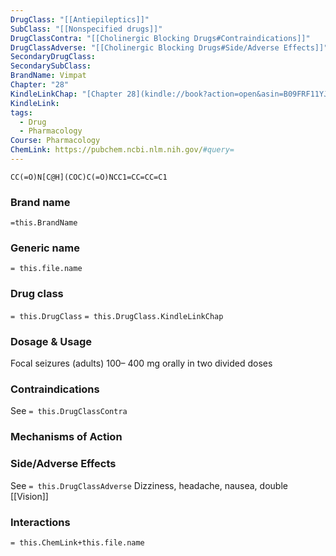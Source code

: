 ```yaml
---
DrugClass: "[[Antiepileptics]]"
SubClass: "[[Nonspecified drugs]]"
DrugClassContra: "[[Cholinergic Blocking Drugs#Contraindications]]"
DrugClassAdverse: "[[Cholinergic Blocking Drugs#Side/Adverse Effects]]"
SecondaryDrugClass: 
SecondarySubClass: 
BrandName: Vimpat
Chapter: "28"
KindleLinkChap: "[Chapter 28](kindle://book?action=open&asin=B09FRF11YJ&location=14677)"
KindleLink: 
tags:
  - Drug
  - Pharmacology
Course: Pharmacology
ChemLink: https://pubchem.ncbi.nlm.nih.gov/#query=
---
```

```smiles
CC(=O)N[C@H](COC)C(=O)NCC1=CC=CC=C1
```

### Brand name
`=this.BrandName`

### Generic name
`= this.file.name`

### Drug class 
`= this.DrugClass`
	`= this.DrugClass.KindleLinkChap`

### Dosage & Usage
Focal seizures (adults)
100– 400 mg orally in two divided doses

### Contraindications
See `= this.DrugClassContra`

### Mechanisms of Action

### Side/Adverse Effects
See `= this.DrugClassAdverse`
Dizziness, headache, nausea, double [[Vision]]

### Interactions

`= this.ChemLink+this.file.name`

